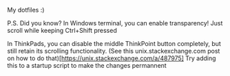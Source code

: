 My dotfiles :)

P.S. Did you know? In Windows terminal, you can enable transparency! Just scroll while keeping Ctrl+Shift pressed

In ThinkPads, you can disable the middle ThinkPoint button completely, but still retain its scrolling functionality. 
(See this unix.stackexchange.com post on how to do that)[https://unix.stackexchange.com/a/487975]
Try adding this to a startup script to make the changes permannent
